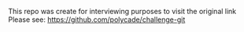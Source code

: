 This repo was create for interviewing purposes to visit the original link
Please see:
https://github.com/polycade/challenge-git
